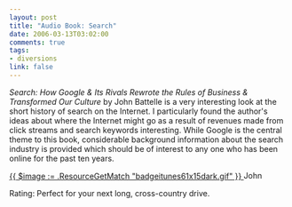 ```yaml
--- 
layout: post
title: "Audio Book: Search"
date: 2006-03-13T03:02:00
comments: true
tags:
- diversions
link: false
---
```

_Search: How Google & Its Rivals Rewrote the Rules of Business & Transformed Our Culture_ by John Battelle is a very interesting look at the short history of search on the Internet. I particularly found the author's ideas about where the Internet might go as a result of revenues made from click streams and search keywords interesting. While Google is the central theme to this book, considerable background information about the search industry is provided which should be of interest to any one who has been online for the past ten years.

<a href="http://phobos.apple.com/WebObjects/MZStore.woa/wa/viewAlbum?s=143441&i=111774931&id=111774931">
{{ $image := .ResourceGetMatch "badgeitunes61x15dark.gif" }}
<img src="{{ $image.RelPermalink }}" height="15" width="61" alt="John Battelle - The Search: How Google & Its Rivals Rewrote the Rules of Business & Transformed Our Culture (Unabridged) - The Search: How Google & Its Rivals Rewrote the Rules of Business & Transformed Our Culture (Unabridged)" >
</a>

Rating: Perfect for your next long, cross-country drive.
